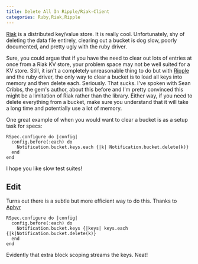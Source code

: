 ```yaml
---
title: Delete All In Ripple/Riak-Client
categories: Ruby,Riak,Ripple
---
```


[Riak](https://wiki.basho.com/display/RIAK/Riak) is a distributed key/value
store. It is really cool. Unfortunately, shy of deleting the data file
entirely, clearing out a bucket is dog slow, poorly documented, and pretty ugly
with the ruby driver.

Sure, you could argue that if you have the need to clear out lots of entries at
once from a Riak KV store, your problem space may not be well suited for a KV
store. Still, it isn't a completely unreasonable thing to do but with
[Ripple](http://github.com/seancribbs/ripple) and the ruby driver, the only way
to clear a bucket is to load all keys into memory and then delete each.
Seriously. That sucks. I've spoken with Sean Cribbs, the gem's author, about
this before and I'm pretty convinced this might be a limitation of Riak rather
than the library. Either way, if you need to delete everything from a bucket,
make sure you understand that it will take a long time and potentially use
a lot of memory.

One great example of when you would want to clear a bucket is as a setup task
for specs:

~~~~{.ruby}
RSpec.configure do |config|
  config.before(:each) do
    Notification.bucket.keys.each {|k| Notification.bucket.delete(k)}
  end
end
~~~~

I hope you like slow test suites!

Edit
----
Turns out there is a subtle but more efficient way to do this. Thanks to [Aphyr](http://aphyr.com)

~~~~{.ruby}
RSpec.configure do |config|
  config.before(:each) do
    Notification.bucket.keys {|keys| keys.each {|k|Notification.bucket.delete(k)}
  end
end
~~~~

Evidently that extra block scoping streams the keys. Neat!
